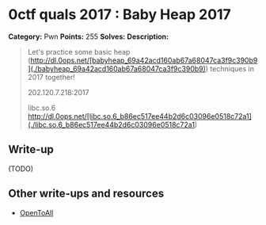 # 0ctf quals 2017 : Baby Heap 2017

**Category:** Pwn
**Points:** 255
**Solves:** 
**Description:**

> Let's practice some basic heap (<http://dl.0ops.net/[babyheap_69a42acd160ab67a68047ca3f9c390b9](./babyheap_69a42acd160ab67a68047ca3f9c390b9)>) techniques in 2017 together!
> 
> 
> 202.120.7.218:2017
> 
> 
> libc.so.6 <http://dl.0ops.net/[libc.so.6_b86ec517ee44b2d6c03096e0518c72a1](./libc.so.6_b86ec517ee44b2d6c03096e0518c72a1>)

## Write-up

(TODO)

## Other write-ups and resources

* [OpenToAll](http://uaf.io/exploitation/2017/03/19/0ctf-Quals-2017-BabyHeap2017.html)
